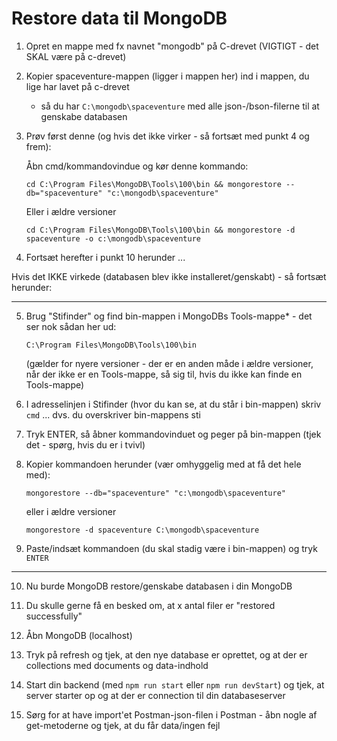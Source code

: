 # Restore data til MongoDB

1.  Opret en mappe med fx navnet "mongodb" på C-drevet (VIGTIGT - det SKAL være på c-drevet)

2.  Kopier spaceventure-mappen (ligger i mappen her) ind i mappen, du lige har lavet på c-drevet

    - så du har `C:\mongodb\spaceventure` med alle json-/bson-filerne til at genskabe databasen

3.  Prøv først denne (og hvis det ikke virker - så fortsæt med punkt 4 og frem):

    Åbn cmd/kommandovindue og kør denne kommando:

        cd C:\Program Files\MongoDB\Tools\100\bin && mongorestore --db="spaceventure" "c:\mongodb\spaceventure"

    Eller i ældre versioner

        cd C:\Program Files\MongoDB\Tools\100\bin && mongorestore -d spaceventure -o c:\mongodb\spaceventure

4.  Fortsæt herefter i punkt 10 herunder ...

Hvis det IKKE virkede (databasen blev ikke installeret/genskabt) - så fortsæt herunder:

---

5.  Brug "Stifinder" og find bin-mappen i MongoDBs Tools-mappe\* - det ser nok sådan her ud:

    `C:\Program Files\MongoDB\Tools\100\bin`

    (gælder for nyere versioner - der er en anden måde i ældre versioner, når der ikke er en Tools-mappe, så sig til, hvis du ikke kan finde en Tools-mappe)

6.  I adresselinjen i Stifinder (hvor du kan se, at du står i bin-mappen) skriv `cmd`
    ... dvs. du overskriver bin-mappens sti

7.  Tryk ENTER, så åbner kommandovinduet og peger på bin-mappen (tjek det - spørg, hvis du er i tvivl)

8.  Kopier kommandoen herunder (vær omhyggelig med at få det hele med):

        mongorestore --db="spaceventure" "c:\mongodb\spaceventure"

    eller i ældre versioner

        mongorestore -d spaceventure C:\mongodb\spaceventure

9.  Paste/indsæt kommandoen (du skal stadig være i bin-mappen) og tryk `ENTER`

---

10. Nu burde MongoDB restore/genskabe databasen i din MongoDB

11. Du skulle gerne få en besked om, at x antal filer er "restored successfully"

12. Åbn MongoDB (localhost)

13. Tryk på refresh og tjek, at den nye database er oprettet, og at der er collections med documents og data-indhold

14. Start din backend (med `npm run start` eller `npm run devStart`) og tjek, at server starter op og at der er connection til din databaseserver

15. Sørg for at have import'et Postman-json-filen i Postman - åbn nogle af get-metoderne og tjek, at du får data/ingen fejl
